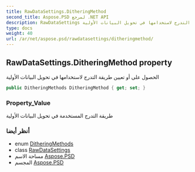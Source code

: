```yaml
---
title: RawDataSettings.DitheringMethod
second_title: Aspose.PSD لمرجع .NET API
description: RawDataSettings ملكية. الحصول على أو تعيين طريقة التدرج لاستخدامها في تحويل البيانات الأولية
type: docs
weight: 40
url: /ar/net/aspose.psd/rawdatasettings/ditheringmethod/
---
```

## RawDataSettings.DitheringMethod property

الحصول على أو تعيين طريقة التدرج لاستخدامها في تحويل البيانات الأولية

```csharp
public DitheringMethods DitheringMethod { get; set; }
```

### Property_Value

طريقة التدرج المستخدمة في تحويل البيانات الأولية

### أنظر أيضا

* enum [DitheringMethods](../../ditheringmethods/)
* class [RawDataSettings](../)
* مساحة الاسم [Aspose.PSD](../../rawdatasettings/)
* المجسم [Aspose.PSD](../../../)


